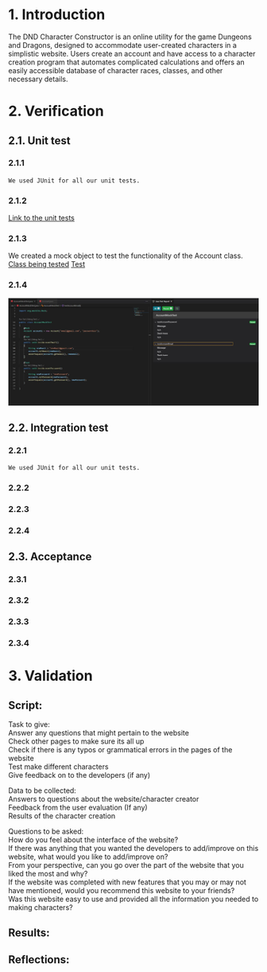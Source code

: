 # 1. Introduction
The DND Character Constructor is an online utility for the game Dungeons and Dragons, designed to accommodate user-created characters in a simplistic website. Users create an account and have access to a character creation program that automates complicated calculations and offers an easily accessible database of character races, classes, and other necessary details.

# 2. Verification
## 2.1. Unit test
  ### 2.1.1
    We used JUnit for all our unit tests.
    
  ### 2.1.2
  [Link to the unit tests](https://github.com/cloudandr0id/DNDCharacterCreation/tree/main/project_backend/tests/unitTests)
  
  ### 2.1.3
  We created a mock object to test the functionality of the Account class.
  [Class being tested](https://github.com/cloudandr0id/DNDCharacterCreation/blob/main/project_backend/database%20classes/Account.java)
  [Test](https://github.com/cloudandr0id/DNDCharacterCreation/blob/main/project_backend/tests/unitTests/AccountMockTest.java)
  
  ### 2.1.4
  ![Mock object test passing](https://github.com/cloudandr0id/DNDCharacterCreation/blob/main/project_documentation/cs386_deliverables/D7/MockUnitTest.JPG?raw=true)
  
## 2.2. Integration test
  ### 2.2.1
    We used JUnit for all our unit tests.
  ### 2.2.2
  ### 2.2.3
  ### 2.2.4
## 2.3. Acceptance
  ### 2.3.1
  ### 2.3.2
  ### 2.3.3
  ### 2.3.4

# 3. Validation
  ## Script:  
  Task to give:  
    Answer any questions that might pertain to the website  
    Check other pages to make sure its all up  
    Check if there is any typos or grammatical errors in the pages of the website  
    Test make different characters  
    Give feedback on to the developers (if any)  

  Data to be collected:  
    Answers to questions about the website/character creator  
    Feedback from the user evaluation (If any)  
    Results of the character creation  

  Questions to be asked:  
    How do you feel about the interface of the website?  
    If there was anything that you wanted the developers to add/improve on this website, what would you like to add/improve on?  
    From your perspective, can you go over the part of the website that you liked the most and why?  
    If the website was completed with new features that you may or may not have mentioned, would you recommend this website to your friends?  
    Was this website easy to use and provided all the information you needed to making characters?  

  ## Results:
  ## Reflections:
